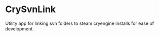 CrySvnLink
==========

Utility app for linking svn folders to steam cryengine installs for ease of development.
